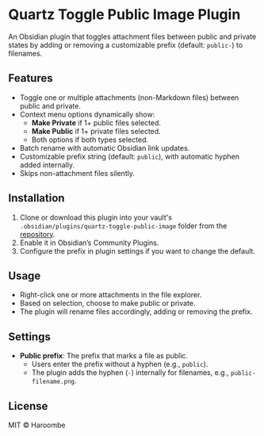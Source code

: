 # Quartz Toggle Public Image Plugin

An Obsidian plugin that toggles attachment files between public and private states by adding or removing a customizable prefix (default: `public-`) to filenames.

## Features

- Toggle one or multiple attachments (non-Markdown files) between public and private.
- Context menu options dynamically show:
  - **Make Private** if 1+ public files selected.
  - **Make Public** if 1+ private files selected.
  - Both options if both types selected.
- Batch rename with automatic Obsidian link updates.
- Customizable prefix string (default: `public`), with automatic hyphen added internally.
- Skips non-attachment files silently.

## Installation

1. Clone or download this plugin into your vault's `.obsidian/plugins/quartz-toggle-public-image` folder from the [repository](https://github.com/Haroombe/obsidian-quartz-toggle-public-image-plugin.git).
2. Enable it in Obsidian’s Community Plugins.
3. Configure the prefix in plugin settings if you want to change the default.

## Usage

- Right-click one or more attachments in the file explorer.
- Based on selection, choose to make public or private.
- The plugin will rename files accordingly, adding or removing the prefix.

## Settings

- **Public prefix**: The prefix that marks a file as public.  
  - Users enter the prefix without a hyphen (e.g., `public`).  
  - The plugin adds the hyphen (`-`) internally for filenames, e.g., `public-filename.png`.

## License

MIT © Haroombe
